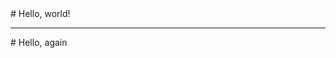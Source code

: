 <Quote description="embeds.defghi">
# Hello, world!
</Quote>

---

<Quote description="embeds.def">
# Hello, again
</Quote>
